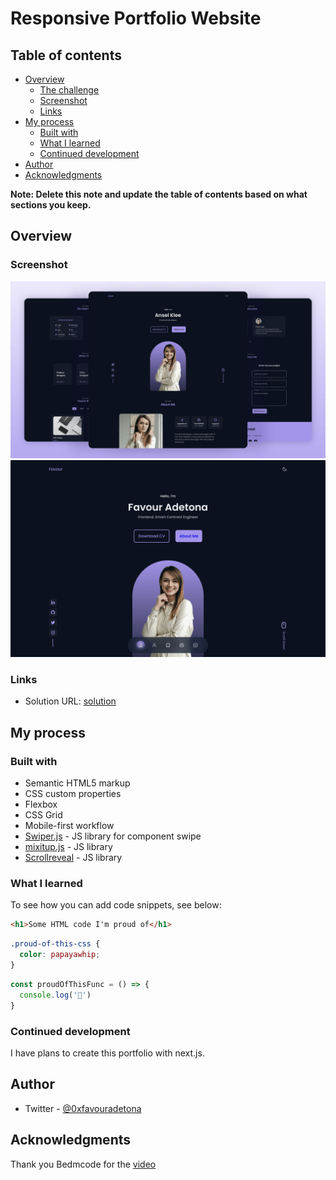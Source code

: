 # Responsive Portfolio Website


## Table of contents

- [Overview](#overview)
  - [The challenge](#the-challenge)
  - [Screenshot](#screenshot)
  - [Links](#links)
- [My process](#my-process)
  - [Built with](#built-with)
  - [What I learned](#what-i-learned)
  - [Continued development](#continued-development)
- [Author](#author)
- [Acknowledgments](#acknowledgments)

**Note: Delete this note and update the table of contents based on what sections you keep.**

## Overview


### Screenshot

![](./preview.png)
![](./screenshot.png)


### Links

- Solution URL: [solution](https://portfolio-seven-sooty-93.vercel.app/)

## My process

### Built with

- Semantic HTML5 markup
- CSS custom properties
- Flexbox
- CSS Grid
- Mobile-first workflow
- [Swiper.js](https://swiperjs.com/) - JS library for component swipe
- [mixitup.js](https://www.kunkalabs.com/mixitup/) - JS library
- [Scrollreveal](https://scrollrevealjs.org/) - JS library


### What I learned

To see how you can add code snippets, see below:

```html
<h1>Some HTML code I'm proud of</h1>
```
```css
.proud-of-this-css {
  color: papayawhip;
}
```
```js
const proudOfThisFunc = () => {
  console.log('🎉')
}
```



### Continued development

I have plans to create this portfolio with next.js.


## Author

- Twitter - [@0xfavouradetona](https://www.twitter.com/0xfavouradetona)


## Acknowledgments

Thank you Bedmcode for the [video](https://www.youtube.com/watch?v=oy8dSsK57Ps)


